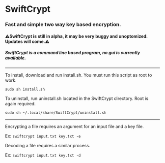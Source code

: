 # SwiftCrypt

### Fast and simple two way key based encryption.

#### ⚠SwiftCrypt is still in alpha, it may be very buggy and unoptomized. Updates will come.⚠️

##### SwiftCrypt is a command line based program, no gui is currently available.

---
To install, download and run install.sh. You must run this script as root to work.

`sudo sh install.sh`


To uninstall, run uninstall.sh located in the SwiftCrypt directory. Root is again required.

`sudo sh ~/.local/share/SwiftCrypt/uninstall.sh`

---

Encrypting a file requires an argument for an input file and a key file.

Ex:
`swiftcrypt input.txt key.txt -e`


Decoding a file requires a similar process.

Ex:
`swiftcrypt input.txt key.txt -d`